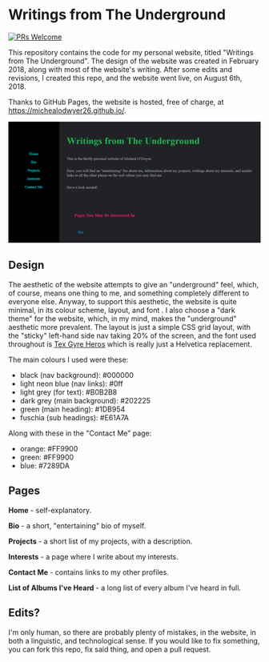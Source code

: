 # Writings from The Underground
[![PRs Welcome](https://img.shields.io/badge/PRs-welcome-brightgreen.svg?style=flat-square)](http://makeapullrequest.com) 

This repository contains the code for my personal website, titled "Writings from The Underground". The design of the
website was created in February 2018, along with most of the website's writing. After some edits and revisions, I created this
repo, and the website went live, on August 6th, 2018. 

Thanks to GitHub Pages, the website is hosted, free of charge, at https://michealodwyer26.github.io/.

![Screenshot of index page](https://github.com/michealodwyer26/michealodwyer26.github.io/blob/master/images/screenshot.PNG)

## Design

The aesthetic of the website attempts to give an "underground" feel, which, of course, means one thing to me, and something
completely different to everyone else. Anyway, to support this aesthetic, the website is quite minimal, in its colour scheme,  layout, and font . I also choose a "dark theme" for the website, which, in my mind, makes the "underground" aesthetic more 
prevalent. The layout is just a simple CSS grid layout, with the "sticky" left-hand side nav taking 20% of the screen, and 
the font used throughout is [Tex Gyre Heros](https://www.1001fonts.com/texgyreheros-font.html) which is really just a 
Helvetica replacement.

The main colours I used were these: 
 - black (nav background): #000000 
 - light neon blue (nav links): #0ff
 - light grey (for text): #B0B2B8
 - dark grey (main background): #202225
 - green (main heading): #1DB954
 - fuschia (sub headings): #E61A7A
 
Along with these in the "Contact Me" page:
 - orange: #FF9900
 - green: #FF9900
 - blue: #7289DA
 
## Pages

**Home** - self-explanatory.

**Bio** - a short, "entertaining" bio of myself.

**Projects** - a short list of my projects, with a description.

**Interests** - a page where I write about my interests.

**Contact Me** - contains links to my other profiles.

**List of Albums I've Heard** - a long list of every album I've heard in full.

## Edits?

I'm only human, so there are probably plenty of mistakes, in the website, in both a linguistic, and technological sense.
If you would like to fix something, you can fork this repo, fix said thing, and open a pull request.
